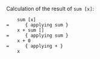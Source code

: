 Calculation of the result of `sum [x]`:
```
    sum [x]
=      { applying sum }
    x + sum []
=      { applying sum }
    x + 0
=      { applying + }
    x
```

